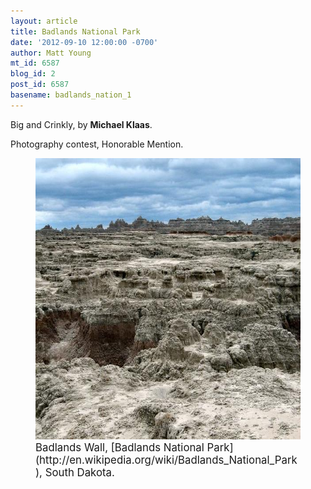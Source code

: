 ```yaml
---
layout: article
title: Badlands National Park
date: '2012-09-10 12:00:00 -0700'
author: Matt Young
mt_id: 6587
blog_id: 2
post_id: 6587
basename: badlands_nation_1
---
```

Big and Crinkly, by **Michael Klaas**.

Photography contest, Honorable Mention.

<figure>
<img src="/uploads/2012/Klaas.Big%20and%20Crinkly.jpg" alt="Klaas.Big and Crinkly.jpg" width="600" height="450" />
<figcaption markdown="span">
<big>Badlands Wall, [Badlands National Park](http://en.wikipedia.org/wiki/Badlands_National_Park), South Dakota.</big>

</figcaption>
</figure>

